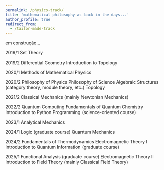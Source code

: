```yaml
---
permalink: /physics-track/
title: 'mathematical philosophy as back in the days...'
author_profile: true
redirect_from: 
  - /tailor-made-track
---
```


em construção...

2019/1
Set Theory

2019/2
Differential Geometry
Introduction to Topology

2020/1
Methods of Mathematical Physics

2020/2
Philosophy of Physics
Philosophy of Science
Algebraic Structures (category theory, module theory, etc.)
Topology

2021/2
Classical Mechanics (mainly Newtonian Mechanics)

2022/2
Quantum Computing
Fundamentals of Quantum Chemistry
Introduction to Python Programming (science-oriented course)

2023/1
Analytical Mechanics

2024/1
Logic (graduate course)
Quantum Mechanics

2024/2
Fundamentals of Thermodynamics
Electromagnetic Theory I
Introduction to Quantum Information (graduate course)

2025/1
Functional Analysis (graduate course)
Electromagnetic Theory II
Introduction to Field Theory (mainly Classical Field Theory)

